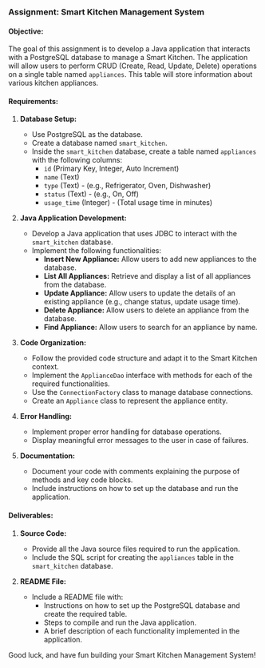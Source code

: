 ### Assignment: Smart Kitchen Management System

#### Objective:
The goal of this assignment is to develop a Java application that interacts with a PostgreSQL database to manage a Smart Kitchen. The application will allow users to perform CRUD (Create, Read, Update, Delete) operations on a single table named `appliances`. This table will store information about various kitchen appliances.

#### Requirements:

1. **Database Setup:**
   - Use PostgreSQL as the database.
   - Create a database named `smart_kitchen`.
   - Inside the `smart_kitchen` database, create a table named `appliances` with the following columns:
     - `id` (Primary Key, Integer, Auto Increment)
     - `name` (Text)
     - `type` (Text) - (e.g., Refrigerator, Oven, Dishwasher)
     - `status` (Text) - (e.g., On, Off)
     - `usage_time` (Integer) - (Total usage time in minutes)

2. **Java Application Development:**
   - Develop a Java application that uses JDBC to interact with the `smart_kitchen` database.
   - Implement the following functionalities:
     - **Insert New Appliance:** Allow users to add new appliances to the database.
     - **List All Appliances:** Retrieve and display a list of all appliances from the database.
     - **Update Appliance:** Allow users to update the details of an existing appliance (e.g., change status, update usage time).
     - **Delete Appliance:** Allow users to delete an appliance from the database.
     - **Find Appliance:** Allow users to search for an appliance by name.

3. **Code Organization:**
   - Follow the provided code structure and adapt it to the Smart Kitchen context.
   - Implement the `ApplianceDao` interface with methods for each of the required functionalities.
   - Use the `ConnectionFactory` class to manage database connections.
   - Create an `Appliance` class to represent the appliance entity.

4. **Error Handling:**
   - Implement proper error handling for database operations.
   - Display meaningful error messages to the user in case of failures.

5. **Documentation:**
   - Document your code with comments explaining the purpose of methods and key code blocks.
   - Include instructions on how to set up the database and run the application.

#### Deliverables:

1. **Source Code:**
   - Provide all the Java source files required to run the application.
   - Include the SQL script for creating the `appliances` table in the `smart_kitchen` database.

2. **README File:**
   - Include a README file with:
     - Instructions on how to set up the PostgreSQL database and create the required table.
     - Steps to compile and run the Java application.
     - A brief description of each functionality implemented in the application.





Good luck, and have fun building your Smart Kitchen Management System!
